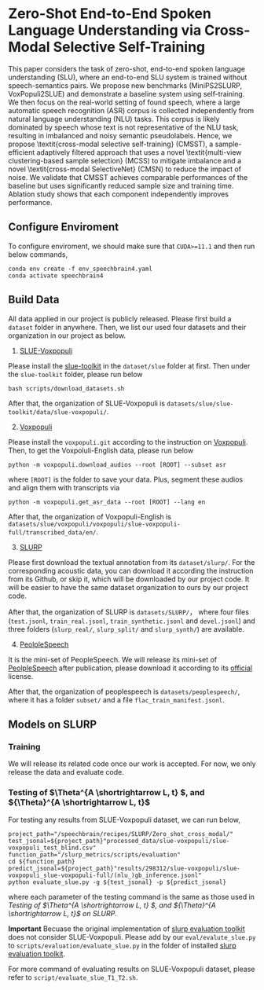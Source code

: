# Zero-Shot End-to-End Spoken Language Understanding via Cross-Modal Selective Self-Training
This paper considers the task of zero-shot, end-to-end spoken language understanding (SLU), where an end-to-end SLU system is trained without speech-semantics pairs. We propose new benchmarks (MiniPS2SLURP, VoxPopuli2SLUE) and demonstrate a baseline system using self-training. We then focus on the real-world setting of found speech, where a large automatic speech recognition (ASR) corpus is collected independently from natural language understanding (NLU) tasks. This corpus is likely dominated by speech whose text is not representative of the NLU task, resulting in imbalanced and noisy semantic pseudolabels. Hence, we propose \textit{cross-modal selective self-training} (CMSST), a sample-efficient adaptively filtered approach that uses a novel \textit{multi-view clustering-based sample selection} (MCSS) to mitigate imbalance and a novel \textit{cross-modal SelectiveNet} (CMSN) to reduce the impact of noise. We validate that CMSST achieves comparable performances of the baseline but uses significantly reduced sample size and training time. Ablation study shows that each component independently improves performance.
## Configure Enviroment
To configure enviroment, we should make sure that `CUDA>=11.1` and then run below commands,
```
conda env create -f env_speechbrain4.yaml
conda activate speechbrain4
```

## Build Data
All data applied in our project is publicly released. 
Please first build a `dataset` folder in anywhere. Then, we list our used four datasets and their organization in our project as below.

1. [SLUE-Voxpopuli](https://github.com/asappresearch/slue-toolkit/blob/main/README.md)

Please install the [slue-toolkit](https://github.com/asappresearch/slue-toolkit/blob/main/README.md) in the `dataset/slue` folder at first. 
Then under the `slue-toolkit` folder, please run  below
```
bash scripts/download_datasets.sh
```
After that, the organization of SLUE-Voxpopuli is `datasets/slue/slue-toolkit/data/slue-voxpopuli/`.

2. [Voxpopuli](https://github.com/facebookresearch/voxpopuli)

Please install the `voxpopuli.git` according to the instruction on [Voxpopuli](https://github.com/facebookresearch/voxpopuli).
Then, to get the Voxpoluli-English data, please run below
```
python -m voxpopuli.download_audios --root [ROOT] --subset asr
```
where `[ROOT]` is the folder to save your data. Plus, segment these audios and align them with transcripts via
```
python -m voxpopuli.get_asr_data --root [ROOT] --lang en
```
After that, the organization of Voxpopuli-English is `datasets/slue/voxpopuli/voxpopuli/slue-voxpopuli-full/transcribed_data/en/`.


3. [SLURP](https://github.com/pswietojanski/slurp)

Please first download the textual annotation from its `dataset/slurp/`.
For the corresponding acoustic data, you can download it according the instruction from its Github, or skip it, which will be downloaded by our project code.
It will be easier to have the same dataset organization to ours by our project code.

After that, the organization of SLURP is `datasets/SLURP/`， where four files (`test.jsonl`, `train_real.jsonl`, `train_synthetic.jsonl` and `devel.jsonl`) and three folders (`slurp_real/`, `slurp_split/` and `slurp_synth/`) are available.

4. [PeolpleSpeech](https://mlcommons.org/en/peoples-speech/)

It is the mini-set of PeopleSpeech.
We will release its mini-set of [PeolpleSpeech](https://mlcommons.org/en/peoples-speech/) after publication, please download it according to its [official]((https://mlcommons.org/en/peoples-speech/)) license.

After that, the organization of peoplespeech is `datasets/peoplespeech/`, where it has a folder `subset/` and a file `flac_train_manifest.jsonl`.

## Models on SLURP 

### Training
We will release its related code once our work is accepted. For now, we only release the data and evaluate code.

### Testing of $\Theta^{A \shortrightarrow L, t} $, and ${\Theta}^{A \shortrightarrow L, t}$
For testing any results from SLUE-Voxpopuli dataset, we can run below,
```
project_path="/speechbrain/recipes/SLURP/Zero_shot_cross_modal/"
test_jsonal=${project_path}"processed_data/slue-voxpopuli/slue-voxpopuli_test_blind.csv"
function_path="/slurp_metrics/scripts/evaluation"
cd ${function_path}
predict_jsonal=${project_path}"results/298312/slue-voxpopuli/slue-voxpopuli_slue-voxpopuli-full/(nlu_)gb_inference.jsonl"
python evaluate_slue.py -g ${test_jsonal} -p ${predict_jsonal}
```
where each parameter of the testing command is the same as those used in *Testing of $\Theta^{A \shortrightarrow L, t} $, and ${\Theta}^{A \shortrightarrow L, t}$ on SLURP*.

**Important** Becuase the original implementation of [slurp evaluation toolkit](https://github.com/pswietojanski/slurp/tree/master/scripts/evaluation) does not consider SLUE-Voxpopuli.
Please add by our `eval/evalute_slue.py` to `scripts/evaluation/evaluate_slue.py` in the folder of installed [slurp evaluation toolkit](https://github.com/pswietojanski/slurp/tree/master/scripts/evaluation).

For more command of evaluating results on SLUE-Voxpopuli dataset, please refer to `script/evaluate_slue_T1_T2.sh`.



